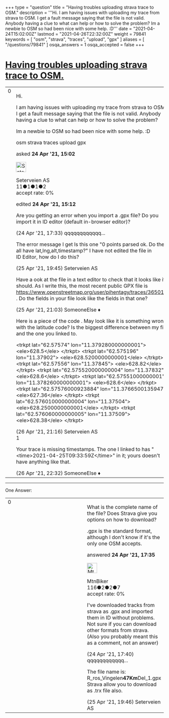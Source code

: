 +++
type = "question"
title = "Having troubles uploading strava trace to OSM."
description = '''Hi. I am having issues with uploading my trace from strava to OSM. I get a fault message saying that the file is not valid.  Anybody having a clue to what can help or how to solve the problem? Im a newbie to OSM so had been nice with some help. :D'''
date = "2021-04-24T15:02:00Z"
lastmod = "2021-04-26T22:32:00Z"
weight = 79841
keywords = [ "osm", "strava", "traces", "upload", "gpx" ]
aliases = [ "/questions/79841" ]
osqa_answers = 1
osqa_accepted = false
+++

<div class="headNormal">

# [Having troubles uploading strava trace to OSM.](/questions/79841/having-troubles-uploading-strava-trace-to-osm)

</div>

<div id="main-body">

<div id="askform">

<table id="question-table" style="width:100%;">
<colgroup>
<col style="width: 50%" />
<col style="width: 50%" />
</colgroup>
<tbody>
<tr>
<td style="width: 30px; vertical-align: top"><div class="vote-buttons">
<span id="post-79841-upvote" class="ajax-command post-vote up" rel="nofollow" title="I like this post (click again to cancel)"> </span>
<div id="post-79841-score" class="post-score" title="current number of votes">
0
</div>
<span id="post-79841-downvote" class="ajax-command post-vote down" rel="nofollow" title="I dont like this post (click again to cancel)"> </span> <span id="favorite-mark" class="ajax-command favorite-mark" rel="nofollow" title="mark/unmark this question as favorite (click again to cancel)"> </span>
<div id="favorite-count" class="favorite-count">
&#10;</div>
</div></td>
<td><div id="item-right">
<div class="question-body">
<p>Hi.</p>
<p>I am having issues with uploading my trace from strava to OSM. I get a fault message saying that the file is not valid. Anybody having a clue to what can help or how to solve the problem?</p>
<p>Im a newbie to OSM so had been nice with some help. :D</p>
</div>
<div id="question-tags" class="tags-container tags">
<span class="post-tag tag-link-osm" rel="tag" title="see questions tagged &#39;osm&#39;">osm</span> <span class="post-tag tag-link-strava" rel="tag" title="see questions tagged &#39;strava&#39;">strava</span> <span class="post-tag tag-link-traces" rel="tag" title="see questions tagged &#39;traces&#39;">traces</span> <span class="post-tag tag-link-upload" rel="tag" title="see questions tagged &#39;upload&#39;">upload</span> <span class="post-tag tag-link-gpx" rel="tag" title="see questions tagged &#39;gpx&#39;">gpx</span>
</div>
<div id="question-controls" class="post-controls">
&#10;</div>
<div class="post-update-info-container">
<div class="post-update-info post-update-info-user">
<p>asked <strong>24 Apr '21, 15:02</strong></p>
<img src="https://secure.gravatar.com/avatar/d82c7e959a028c2b047eaf4270a6701a?s=32&amp;d=identicon&amp;r=g" class="gravatar" width="32" height="32" alt="Seterveien%20AS&#39;s gravatar image" />
<p><span>Seterveien AS</span><br />
<span class="score" title="11 reputation points">11</span><span title="1 badges"><span class="badge1">●</span><span class="badgecount">1</span></span><span title="1 badges"><span class="silver">●</span><span class="badgecount">1</span></span><span title="2 badges"><span class="bronze">●</span><span class="badgecount">2</span></span><br />
<span class="accept_rate" title="Rate of the user&#39;s accepted answers">accept rate:</span> <span title="Seterveien AS has no accepted answers">0%</span></p>
</div>
<div class="post-update-info post-update-info-edited">
<p><span> edited <strong>24 Apr '21, 15:12</strong> </span></p>
</div>
</div>
<div id="comments-container-79841" class="comments-container">
<span id="79843"></span>
<div id="comment-79843" class="comment">
<div id="post-79843-score" class="comment-score">
&#10;</div>
<div class="comment-text">
<p>Are you getting an error when you import a .gpx file? Do you import it in ID editor (default in-browser editor)?</p>
</div>
<div id="comment-79843-info" class="comment-info">
<span class="comment-age">(24 Apr '21, 17:33)</span> <span class="comment-user userinfo">qqqqqqqqqqqq...</span>
</div>
</div>
<span id="79865"></span>
<div id="comment-79865" class="comment">
<div id="post-79865-score" class="comment-score">
&#10;</div>
<div class="comment-text">
<p>The error message I get Is this one "0 points parsed ok. Do they all have lat,lng,alt,timestamp?" I have not edited the file in ID Editor, how do I do this?</p>
</div>
<div id="comment-79865-info" class="comment-info">
<span class="comment-age">(25 Apr '21, 19:45)</span> <span class="comment-user userinfo">Seterveien AS</span>
</div>
</div>
<span id="79867"></span>
<div id="comment-79867" class="comment">
<div id="post-79867-score" class="comment-score">
&#10;</div>
<div class="comment-text">
<p>Have a ook at the file in a text editor to check that it looks like it should. As I write this, the most recent public GPX file is <a href="https://www.openstreetmap.org/user/pihentagy/traces/3650193">https://www.openstreetmap.org/user/pihentagy/traces/3650193</a> . Do the fields in your file look like the fields in that one?</p>
</div>
<div id="comment-79867-info" class="comment-info">
<span class="comment-age">(25 Apr '21, 21:03)</span> <span class="comment-user userinfo">SomeoneElse ♦</span>
</div>
</div>
<span id="79878"></span>
<div id="comment-79878" class="comment">
<div id="post-79878-score" class="comment-score">
&#10;</div>
<div class="comment-text">
<p>Here is a piece of the code . May look like it is something wrong with the latitude code? Is the biggest difference between my file and the one you linked to.</p>
<p>&lt;trkpt lat="62.57574" lon="11.379280000000001"&gt; &lt;ele&gt;628.5&lt;/ele&gt; &lt;/trkpt&gt; &lt;trkpt lat="62.575196" lon="11.37902"&gt; &lt;ele&gt;628.5200000000001&lt;/ele&gt; &lt;/trkpt&gt; &lt;trkpt lat="62.57556" lon="11.37845"&gt; &lt;ele&gt;628.82&lt;/ele&gt; &lt;/trkpt&gt; &lt;trkpt lat="62.575520000000004" lon="11.37832"&gt; &lt;ele&gt;628.6&lt;/ele&gt; &lt;/trkpt&gt; &lt;trkpt lat="62.57551000000001" lon="11.378260000000001"&gt; &lt;ele&gt;628.6&lt;/ele&gt; &lt;/trkpt&gt; &lt;trkpt lat="62.57576000923884" lon="11.3766500135947"&gt; &lt;ele&gt;627.36&lt;/ele&gt; &lt;/trkpt&gt; &lt;trkpt lat="62.576010000000004" lon="11.37504"&gt; &lt;ele&gt;628.2500000000001&lt;/ele&gt; &lt;/trkpt&gt; &lt;trkpt lat="62.576060000000005" lon="11.37509"&gt; &lt;ele&gt;628.38&lt;/ele&gt; &lt;/trkpt&gt;</p>
</div>
<div id="comment-79878-info" class="comment-info">
<span class="comment-age">(26 Apr '21, 21:16)</span> <span class="comment-user userinfo">Seterveien AS</span>
</div>
</div>
<span id="79879"></span>
<div id="comment-79879" class="comment">
<div id="post-79879-score" class="comment-score">
1
</div>
<div class="comment-text">
<p>Your trace is missing timestamps. The one I linked to has "&lt;time&gt;2021-04-25T09:33:59Z&lt;/time&gt;" in it; yours doesn't have anything like that.</p>
</div>
<div id="comment-79879-info" class="comment-info">
<span class="comment-age">(26 Apr '21, 22:32)</span> <span class="comment-user userinfo">SomeoneElse ♦</span>
</div>
</div>
</div>
<div id="comment-tools-79841" class="comment-tools">
&#10;</div>
<div class="clear">
&#10;</div>
<div id="comment-79841-form-container" class="comment-form-container">
&#10;</div>
<div class="clear">
&#10;</div>
</div></td>
</tr>
</tbody>
</table>

------------------------------------------------------------------------

<div class="tabBar">

<span id="sort-top"></span>

<div class="headQuestions">

One Answer:

</div>

</div>

<span id="79844"></span>

<div id="answer-container-79844" class="answer">

<table style="width:100%;">
<colgroup>
<col style="width: 50%" />
<col style="width: 50%" />
</colgroup>
<tbody>
<tr>
<td style="width: 30px; vertical-align: top"><div class="vote-buttons">
<span id="post-79844-upvote" class="ajax-command post-vote up" rel="nofollow" title="I like this post (click again to cancel)"> </span>
<div id="post-79844-score" class="post-score" title="current number of votes">
0
</div>
<span id="post-79844-downvote" class="ajax-command post-vote down" rel="nofollow" title="I dont like this post (click again to cancel)"> </span>
</div></td>
<td><div class="item-right">
<div class="answer-body">
<p>What is the complete name of the file? Does Strava give you options on how to download?</p>
<p>.gpx is the standard format, although I don't know if it's the only one OSM accepts.</p>
</div>
<div class="answer-controls post-controls">
&#10;</div>
<div class="post-update-info-container">
<div class="post-update-info post-update-info-user">
<p>answered <strong>24 Apr '21, 17:35</strong></p>
<img src="https://secure.gravatar.com/avatar/262ace94f9a2925629114f9260378be5?s=32&amp;d=identicon&amp;r=g" class="gravatar" width="32" height="32" alt="MtnBiker&#39;s gravatar image" />
<p><span>MtnBiker</span><br />
<span class="score" title="116 reputation points">116</span><span title="2 badges"><span class="badge1">●</span><span class="badgecount">2</span></span><span title="2 badges"><span class="silver">●</span><span class="badgecount">2</span></span><span title="7 badges"><span class="bronze">●</span><span class="badgecount">7</span></span><br />
<span class="accept_rate" title="Rate of the user&#39;s accepted answers">accept rate:</span> <span title="MtnBiker has no accepted answers">0%</span></p>
</div>
</div>
<div id="comments-container-79844" class="comments-container">
<span id="79845"></span>
<div id="comment-79845" class="comment">
<div id="post-79845-score" class="comment-score">
&#10;</div>
<div class="comment-text">
<p>I've downloaded tracks from strava as .gpx and imported them in ID without problems. Not sure if you can download other formats from strava. (Also you probably meant this as a comment, not an answer)</p>
</div>
<div id="comment-79845-info" class="comment-info">
<span class="comment-age">(24 Apr '21, 17:40)</span> <span class="comment-user userinfo">qqqqqqqqqqqq...</span>
</div>
</div>
<span id="79866"></span>
<div id="comment-79866" class="comment">
<div id="post-79866-score" class="comment-score">
&#10;</div>
<div class="comment-text">
<p>The file name is: R_ros_Vingelen<strong>47Km</strong>Del_1.gpx Strava allow you to download as .trx file also.</p>
</div>
<div id="comment-79866-info" class="comment-info">
<span class="comment-age">(25 Apr '21, 19:46)</span> <span class="comment-user userinfo">Seterveien AS</span>
</div>
</div>
</div>
<div id="comment-tools-79844" class="comment-tools">
&#10;</div>
<div class="clear">
&#10;</div>
<div id="comment-79844-form-container" class="comment-form-container">
&#10;</div>
<div class="clear">
&#10;</div>
</div></td>
</tr>
</tbody>
</table>

</div>

<div class="paginator-container-left">

</div>

</div>

</div>

